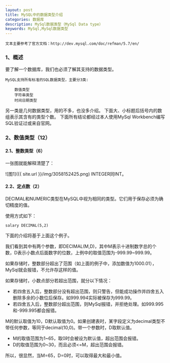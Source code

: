```yaml
---
layout: post
title: MySQL中的数据类型介绍
categories: 数据库
description: MySql数据类型（MySql Data type）
keywords: MySql,MySql数据类型
---
```



    文本主要参考了官方文档：http://dev.mysql.com/doc/refman/5.7/en/
 
### 1、概述

要了解一个数据库，我们也必须了解其支持的数据类型。

    MySQL支持所有标准的SQL数据类型，主要分3类:

        数值类型
        字符串类型
        时间日期类型

另一类是几何数据类型，用的不多，也没多介绍。
下面大、小标题后括号内的数组表示其含有的类型个数。
下面所有结论都经过本人使用MySql Workbench编写SQL验证过或来自官网。

 
### 2、数值类型（12）
    
#### 2.1、整数类型（6）

一张图就能解释清楚了：

![图1]({{ site.url }}/img/3058152425.png)
    INTEGER同INT。
    
#### 2.2、定点数（2）

DECIMAL和NUMERIC类型在MySQL中视为相同的类型。它们用于保存必须为确切精度的值。

使用方式如下： 

```
salary DECIMAL(5,2)
```

下面的介绍将基于上面这个例子。

我们看到其中有两个参数，即DECIMAL(M,D)，其中M表示十进制数字总的个数，D表示小数点后面数字的位数，上例中的取值范围为-999.99~999.99。

如果存储时，整数部分超出了范围（如上面的例子中，添加数值为1000.01），MySql就会报错，不允许存这样的值。

如果存储时，小数点部分若超出范围，就分以下情况：

* 若四舍五入后，整数部分没有超出范围，则只警告，但能成功操作并四舍五入删除多余的小数位后保存。如999.994实际被保存为999.99。
* 若四舍五入后，整数部分超出范围，则MySql报错，并拒绝处理。如999.995和-999.995都会报错。

M的默认取值为10，D默认取值为0。如果创建表时，某字段定义为decimal类型不带任何参数，等同于decimal(10,0)。带一个参数时，D取默认值。

* M的取值范围为1~65，取0时会被设为默认值，超出范围会报错。
* D的取值范围为0~30，而且必须<=M，超出范围会报错。

所以，很显然，当M=65，D=0时，可以取得最大和最小值。
